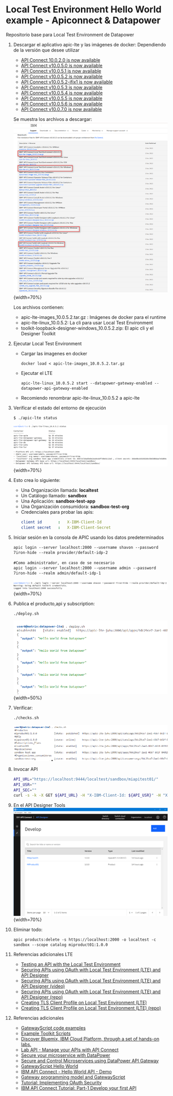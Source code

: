# Local Test Environment Hello World example - Apiconnect & Datapower
Repositorio base para Local Test Environment de Datapower

1.  Descargar el aplicativo apic-lte y las imágenes de docker:
    Dependiendo de la versión que desee utilizar
    -   [API Connect 10.0.2.0 is now available](https://www.ibm.com/support/pages/node/6427863)
    -   [API Connect v10.0.5.0 is now available](https://www.ibm.com/support/pages/node/6592957)
    -   [API Connect v10.0.5.1 is now available](https://www.ibm.com/support/pages/node/6607906)
    -   [API Connect v10.0.5.2 is now available ](https://www.ibm.com/support/pages/node/6839631)
    -   [API Connect v10.0.5.2-ifix1 is now available](https://www.ibm.com/support/pages/node/6857497)
    -   [API Connect v10.0.5.3 is now available](https://www.ibm.com/support/pages/node/6965806)
    -   [API Connect v10.0.5.4 is now available](https://www.ibm.com/support/pages/node/7011905)
    -   [API Connect v10.0.5.5 is now available](https://www.ibm.com/support/pages/node/7041606)
    -   [API Connect v10.0.5.6 is now available](https://www.ibm.com/support/pages/node/7116117)
    -   [API Connect v10.0.7.0 is now available](https://www.ibm.com/support/pages/node/7031975)
    
    Se muestra los archivos a descargar:
    ![](images/2024-05-02-09-34-27.png){width=70%}

    Los archivos contienen:
    -   apic-lte-images_10.0.5.2.tar.gz : Imágenes de docker para el runtime
    -   apic-lte-linux_10.0.5.2: La cli para usar Local Test Environment
    -   toolkit-loopback-designer-windows_10.0.5.2.zip: El apic cli y el Designer Toolkit

2.  Ejecutar Local Test Environment
    - Cargar las ímagenes en docker
      ```
      docker load < apic-lte-images_10.0.5.2.tar.gz
      ```
    - Ejecutar el LTE
      ```
      apic-lte-linux_10.0.5.2 start --datapower-gateway-enabled --datapower-api-gateway-enabled
      ```
    
    * Recomiendo renombrar apic-lte-linux_10.0.5.2 a apic-lte

3.  Verificar el estado del entorno de ejecución
    ```shell
    $ ./apic-lte status
    ```
    ![](images/2024-04-30-17-29-05.png){width=70%}
    
4.  Esto crea lo siguiente:
    - Una Organización llamada: **localtest**
    - Un Catálogo llamado: **sandbox**
    - Una Aplicación: **sandbox-test-app**
    - Una Organización consumidora: **sandbox-test-org**
    - Credenciales para probar las apis:
      ```yaml
      client id       :   X-IBM-Client-Id
      client secret   :   X-IBM-Client-Secret
      ```

5.  Iniciar sesión en la consola de APIC usando los datos predeterminados
    ```shell
    apic login --server localhost:2000 --username shavon --password 7iron-hide --realm provider/default-idp-2

    #Como administrador, en caso de se necesario
    apic login --server localhost:2000 --username admin --password 7iron-hide --realm admin/default-idp-1
    ```
    ![](images/2024-04-30-17-31-02.png){width=70%}

6.  Publica el producto,api y subscription:
    ```sh
    ./deploy.sh
    ```
    ![](images/2024-05-02-09-58-08.png){width=50%}
7.  Verificar:
    ```sh
    ./checks.sh
    ```
    ![](images/2024-05-02-10-32-48.png)
8. Invocar API
    ```sh
    API_URL="https://localhost:9444/localtest/sandbox/miapitest01/"
    API_USR=""
    API_SEC=""
    curl -s -k -X GET ${API_URL} -H "X-IBM-Client-Id: ${API_USR}" -H "X-IBM-Client-Secret: ${API_SEC}" | jq
    ```
10. En el API Designer Tools
   ![](images/2024-05-02-10-05-33.png){width=70%}
11. Eliminar todo:
    ```
    apic products:delete -s https://localhost:2000 -o localtest -c sandbox --scope catalog miproduct01:1.0.0
    ```
12. Referencias adicionales LTE
    - [Testing an API with the Local Test Environment](https://www.ibm.com/docs/en/api-connect/10.0.5.x_lts?topic=api-testing-local-test-environment)
    - [Securing APIs using OAuth with Local Test Environment (LTE) and API Designer](https://community.ibm.com/community/user/integration/blogs/swetha-sridharan1/2019/09/04/securing-apis-using-oauth-with-local-test-environment-lte-and-api-designer)
    - [Securing APIs using OAuth with Local Test Environment (LTE) and API Designer (video)](https://community.ibm.com/community/user/integration/viewdocument/testing-api-secured-with-oauth-usin?CommunityKey=2106cca0-a9f9-45c6-9b28-01a28f4ce947&tab=librarydocuments)
    - [Securing APIs using OAuth with Local Test Environment (LTE) and API Designer (repo)](https://github.com/Swetha-Sridharan/OAuth)
    - [Creating TLS Client Profile on Local Test Environment (LTE)](https://community.ibm.com/community/user/integration/blogs/swetha-sridharan1/2020/01/29/creating-tls-client-profile-on-local-test-environment-lte)
    - [Creating TLS Client Profile on Local Test Environment (LTE) (repo)](https://github.com/Swetha-Sridharan/TLS-Client-Profile)
13. Referencias adicionales
    -   [GatewayScript code examples](https://www.ibm.com/docs/en/api-connect/10.0.5.x_lts?topic=gatewayscript-code-examples)
    -   [Example Toolkit Scripts](https://github.com/ibm-apiconnect/example-toolkit-scripts)
    -   [Discover Bluemix, IBM Cloud Platform, through a set of hands-on labs.](https://github.com/ADesprets/bluemix-labs.git)
    -   [Lab API - Manage your APIs with API Connect](https://github.com/ADesprets/bluemix-labs/blob/master/Lab%20API%20-%20Manage%20your%20APIs%20with%20API%20Connect/README-V10.md)
    -   [Secure your microservice with DataPower](https://medium.com/@wintonjkt/secure-your-microservice-with-datapower-e26d6cd8d9bb)
    -   [Secure and Control Microservices using DataPower API Gateway](https://github.com/ozairs/apigateway.git)
    -   [GatewayScript Hello World](https://www.linkedin.com/pulse/gatewayscript-hello-world-jose-ramon-huerga-ayuso)
    -   [IBM API Connect - Hello World API - Demo](https://www.itlec.com/2023/05/ibm-api-connect-hello-world-api-demo.html)
    -   [Gateway programming model and GatewayScript](https://www.ibm.com/docs/en/datapower-gateway/10.5.x?topic=gateway-programming-model-gatewayscript)
    -   [Tutorial: Implementing OAuth Security](https://www.ibm.com/docs/en/api-connect/2018.x?topic=tutorials-tutorial-implementing-oauth-security#tutorial_apionprem_oauth_passgrant__task_make_provider)
    -   [IBM API Connect Tutorial: Part-1 Develop your first API](https://iteritory.com/ibm-api-connect-tutorial-part-1-develop-your-first-api/)
